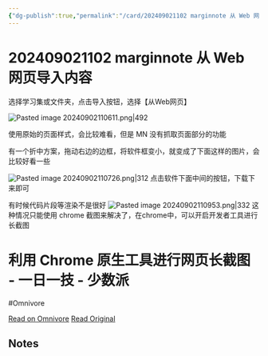 ```yaml
---
{"dg-publish":true,"permalink":"/card/202409021102 marginnote 从 Web 网页导入内容/","tags":["marginnote","阅读器"],"noteIcon":"2","created":"2024-09-02T11:02:22+08:00","updated":"2024-09-26T15:30:40+08:00"}
---
```



# 202409021102 marginnote 从 Web 网页导入内容

选择学习集或文件夹，点击导入按钮，选择【从Web网页】

![Pasted image 20240902110611.png|492](/img/user/attachs/Pasted%20image%2020240902110611.png)

使用原始的页面样式，会比较难看，但是 MN 没有抓取页面部分的功能

有一个折中方案，拖动右边的边框，将软件框变小，就变成了下面这样的图片，会比较好看一些

![Pasted image 20240902110726.png|312](/img/user/attachs/Pasted%20image%2020240902110726.png)
点击软件下面中间的按钮，下载下来即可


有时候代码片段等渲染不是很好 ![Pasted image 20240902110953.png|332](/img/user/attachs/Pasted%20image%2020240902110953.png)
这种情况只能使用 chrome 截图来解决了，在chrome中，可以开启开发者工具进行长截图

<div class="transclusion internal-embed is-loaded"><div class="markdown-embed">





# 利用 Chrome 原生工具进行网页长截图 - 一日一技 - 少数派
#Omnivore

[Read on Omnivore](https://omnivore.app/me/chrome-1915a0dcd73)
[Read Original](https://sspai.com/post/42193)


## Notes






</div></div>

